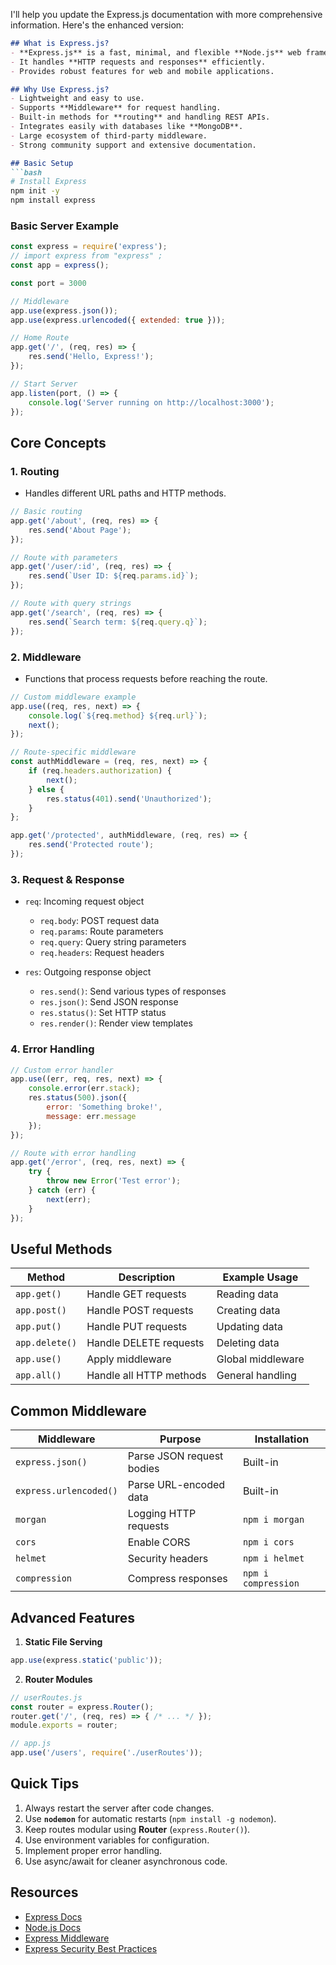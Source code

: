 I'll help you update the Express.js documentation with more comprehensive information. Here's the enhanced version:

```markdown:r:\CodingNotes\Javascript\javascript_as_backend\Express\Express.md
## What is Express.js?
- **Express.js** is a fast, minimal, and flexible **Node.js** web framework.
- It handles **HTTP requests and responses** efficiently.
- Provides robust features for web and mobile applications.

## Why Use Express.js?
- Lightweight and easy to use.
- Supports **Middleware** for request handling.
- Built-in methods for **routing** and handling REST APIs.
- Integrates easily with databases like **MongoDB**.
- Large ecosystem of third-party middleware.
- Strong community support and extensive documentation.

## Basic Setup
```bash
# Install Express
npm init -y
npm install express
```

### Basic Server Example

```js
const express = require('express');
// import express from "express" ;
const app = express();

const port = 3000

// Middleware
app.use(express.json());
app.use(express.urlencoded({ extended: true }));

// Home Route
app.get('/', (req, res) => {
    res.send('Hello, Express!');
});

// Start Server
app.listen(port, () => {
    console.log('Server running on http://localhost:3000');
});
```

## Core Concepts

### 1. **Routing**
- Handles different URL paths and HTTP methods.
```js
// Basic routing
app.get('/about', (req, res) => {
    res.send('About Page');
});

// Route with parameters
app.get('/user/:id', (req, res) => {
    res.send(`User ID: ${req.params.id}`);
});

// Route with query strings
app.get('/search', (req, res) => {
    res.send(`Search term: ${req.query.q}`);
});
```

### 2. **Middleware**
- Functions that process requests before reaching the route.
```js
// Custom middleware example
app.use((req, res, next) => {
    console.log(`${req.method} ${req.url}`);
    next();
});

// Route-specific middleware
const authMiddleware = (req, res, next) => {
    if (req.headers.authorization) {
        next();
    } else {
        res.status(401).send('Unauthorized');
    }
};

app.get('/protected', authMiddleware, (req, res) => {
    res.send('Protected route');
});
```

### 3. **Request & Response**
- `req`: Incoming request object
  - `req.body`: POST request data
  - `req.params`: Route parameters
  - `req.query`: Query string parameters
  - `req.headers`: Request headers
  
- `res`: Outgoing response object
  - `res.send()`: Send various types of responses
  - `res.json()`: Send JSON response
  - `res.status()`: Set HTTP status
  - `res.render()`: Render view templates

### 4. **Error Handling**
```js
// Custom error handler
app.use((err, req, res, next) => {
    console.error(err.stack);
    res.status(500).json({
        error: 'Something broke!',
        message: err.message
    });
});

// Route with error handling
app.get('/error', (req, res, next) => {
    try {
        throw new Error('Test error');
    } catch (err) {
        next(err);
    }
});
```

## Useful Methods
| Method       | Description                  | Example Usage |
|--------------|------------------------------|---------------|
| `app.get()`  | Handle GET requests         | Reading data  |
| `app.post()` | Handle POST requests        | Creating data |
| `app.put()`  | Handle PUT requests         | Updating data |
| `app.delete()`| Handle DELETE requests     | Deleting data |
| `app.use()`  | Apply middleware            | Global middleware |
| `app.all()`  | Handle all HTTP methods     | General handling |

## Common Middleware
| Middleware          | Purpose                        | Installation |
|---------------------|--------------------------------|-------------|
| `express.json()`    | Parse JSON request bodies      | Built-in |
| `express.urlencoded()` | Parse URL-encoded data     | Built-in |
| `morgan`            | Logging HTTP requests          | `npm i morgan` |
| `cors`              | Enable CORS                    | `npm i cors` |
| `helmet`            | Security headers               | `npm i helmet` |
| `compression`       | Compress responses             | `npm i compression` |

## Advanced Features
1. **Static File Serving**
```js
app.use(express.static('public'));
```

2. **Router Modules**
```js
// userRoutes.js
const router = express.Router();
router.get('/', (req, res) => { /* ... */ });
module.exports = router;

// app.js
app.use('/users', require('./userRoutes'));
```

## Quick Tips
1. Always restart the server after code changes.
2. Use **`nodemon`** for automatic restarts (`npm install -g nodemon`).
3. Keep routes modular using **Router** (`express.Router()`).
4. Use environment variables for configuration.
5. Implement proper error handling.
6. Use async/await for cleaner asynchronous code.

## Resources
- [Express Docs](https://expressjs.com/)
- [Node.js Docs](https://nodejs.org/)
- [Express Middleware](https://expressjs.com/en/resources/middleware.html)
- [Express Security Best Practices](https://expressjs.com/en/advanced/best-practice-security.html)

